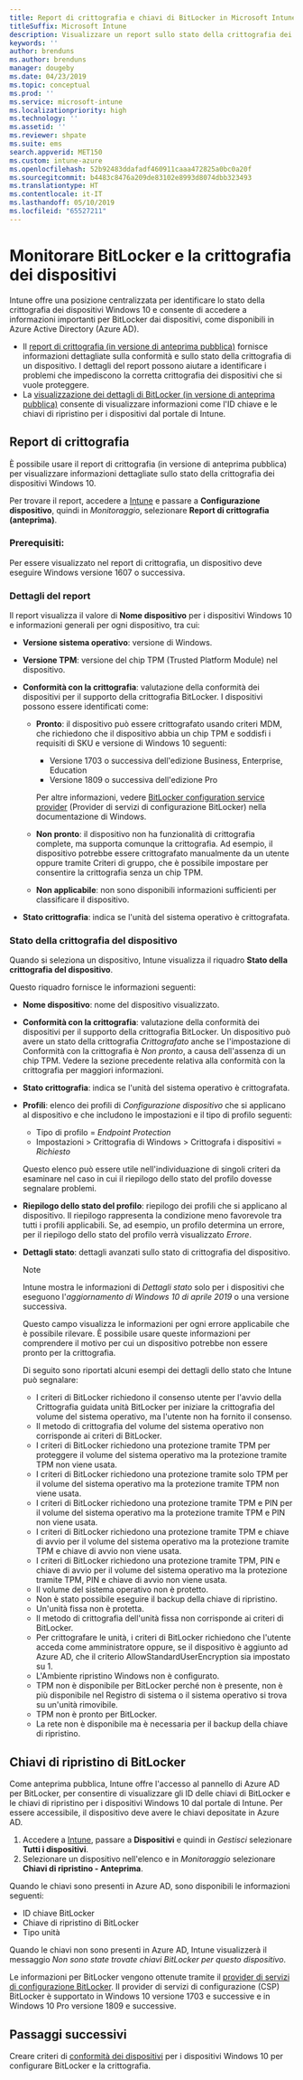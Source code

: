 ```yaml
---
title: Report di crittografia e chiavi di BitLocker in Microsoft Intune
titleSuffix: Microsoft Intune
description: Visualizzare un report sullo stato della crittografia dei dispositivi e accedere alle chiavi di ripristino di BitLocker all'interno del portale di Microsoft Intune.
keywords: ''
author: brenduns
ms.author: brenduns
manager: dougeby
ms.date: 04/23/2019
ms.topic: conceptual
ms.prod: ''
ms.service: microsoft-intune
ms.localizationpriority: high
ms.technology: ''
ms.assetid: ''
ms.reviewer: shpate
ms.suite: ems
search.appverid: MET150
ms.custom: intune-azure
ms.openlocfilehash: 52b92483ddafadf460911caaa472825a0bc0a20f
ms.sourcegitcommit: b4483c8476a209de83102e8993d8074dbb323493
ms.translationtype: HT
ms.contentlocale: it-IT
ms.lasthandoff: 05/10/2019
ms.locfileid: "65527211"
---
```

# <a name="monitor-bitlocker-and-device-encryption"></a>Monitorare BitLocker e la crittografia dei dispositivi  
Intune offre una posizione centralizzata per identificare lo stato della crittografia dei dispositivi Windows 10 e consente di accedere a informazioni importanti per BitLocker dai dispositivi, come disponibili in Azure Active Directory (Azure AD).  

- Il [report di crittografia (in versione di anteprima pubblica)](#encryption-report) fornisce informazioni dettagliate sulla conformità e sullo stato della crittografia di un dispositivo. I dettagli del report possono aiutare a identificare i problemi che impediscono la corretta crittografia dei dispositivi che si vuole proteggere.  
- La [visualizzazione dei dettagli di BitLocker (in versione di anteprima pubblica)](#bitlocker-recovery-keys) consente di visualizzare informazioni come l'ID chiave e le chiavi di ripristino per i dispositivi dal portale di Intune.  

## <a name="encryption-report"></a>Report di crittografia
È possibile usare il report di crittografia (in versione di anteprima pubblica) per visualizzare informazioni dettagliate sullo stato della crittografia dei dispositivi Windows 10.  

Per trovare il report, accedere a [Intune](https://aka.ms/intuneportal) e passare a **Configurazione dispositivo**, quindi in *Monitoraggio*, selezionare **Report di crittografia (anteprima)**.  

### <a name="prerequisites"></a>Prerequisiti:
Per essere visualizzato nel report di crittografia, un dispositivo deve eseguire Windows versione 1607 o successiva.  

### <a name="report-details"></a>Dettagli del report
Il report visualizza il valore di **Nome dispositivo** per i dispositivi Windows 10 e informazioni generali per ogni dispositivo, tra cui:  
- **Versione sistema operativo**: versione di Windows.  
- **Versione TPM**: versione del chip TPM (Trusted Platform Module) nel dispositivo.  
- **Conformità con la crittografia**: valutazione della conformità dei dispositivi per il supporto della crittografia BitLocker. I dispositivi possono essere identificati come:
  - **Pronto**: il dispositivo può essere crittografato usando criteri MDM, che richiedono che il dispositivo abbia un chip TPM e soddisfi i requisiti di SKU e versione di Windows 10 seguenti:
    - Versione 1703 o successiva dell'edizione Business, Enterprise, Education
    - Versione 1809 o successiva dell'edizione Pro  
  
    Per altre informazioni, vedere [BitLocker configuration service provider](https://docs.microsoft.com/windows/client-management/mdm/bitlocker-csp) (Provider di servizi di configurazione BitLocker) nella documentazione di Windows.  

  - **Non pronto**: il dispositivo non ha funzionalità di crittografia complete, ma supporta comunque la crittografia. Ad esempio, il dispositivo potrebbe essere crittografato manualmente da un utente oppure tramite Criteri di gruppo, che è possibile impostare per consentire la crittografia senza un chip TPM.
  - **Non applicabile**: non sono disponibili informazioni sufficienti per classificare il dispositivo.  

- **Stato crittografia**: indica se l'unità del sistema operativo è crittografata.  


### <a name="device-encryption-status"></a>Stato della crittografia del dispositivo
Quando si seleziona un dispositivo, Intune visualizza il riquadro **Stato della crittografia del dispositivo**.

Questo riquadro fornisce le informazioni seguenti:  
- **Nome dispositivo**: nome del dispositivo visualizzato.  
- **Conformità con la crittografia**: valutazione della conformità dei dispositivi per il supporto della crittografia BitLocker. Un dispositivo può avere un stato della crittografia *Crittografato* anche se l'impostazione di Conformità con la crittografia è *Non pronto*, a causa dell'assenza di un chip TPM. Vedere la sezione precedente relativa alla conformità con la crittografia per maggiori informazioni.
- **Stato crittografia**: indica se l'unità del sistema operativo è crittografata.  
- **Profili**: elenco dei profili di *Configurazione dispositivo* che si applicano al dispositivo e che includono le impostazioni e il tipo di profilo seguenti:  
  - Tipo di profilo = *Endpoint Protection*  
  - Impostazioni > Crittografia di Windows > Crittografa i dispositivi = *Richiesto*  

  Questo elenco può essere utile nell'individuazione di singoli criteri da esaminare nel caso in cui il riepilogo dello stato del profilo dovesse segnalare problemi.  

- **Riepilogo dello stato del profilo**: riepilogo dei profili che si applicano al dispositivo. Il riepilogo rappresenta la condizione meno favorevole tra tutti i profili applicabili. Se, ad esempio, un profilo determina un errore, per il riepilogo dello stato del profilo verrà visualizzato *Errore*.  
- **Dettagli stato**: dettagli avanzati sullo stato di crittografia del dispositivo. 
  > [!NOTE]  
  > Intune mostra le informazioni di *Dettagli stato* solo per i dispositivi che eseguono l'*aggiornamento di Windows 10 di aprile 2019* o una versione successiva.
  
  Questo campo visualizza le informazioni per ogni errore applicabile che è possibile rilevare. È possibile usare queste informazioni per comprendere il motivo per cui un dispositivo potrebbe non essere pronto per la crittografia.  

  Di seguito sono riportati alcuni esempi dei dettagli dello stato che Intune può segnalare:  

   - I criteri di BitLocker richiedono il consenso utente per l'avvio della Crittografia guidata unità BitLocker per iniziare la crittografia del volume del sistema operativo, ma l'utente non ha fornito il consenso.  
   - Il metodo di crittografia del volume del sistema operativo non corrisponde ai criteri di BitLocker.  
   - I criteri di BitLocker richiedono una protezione tramite TPM per proteggere il volume del sistema operativo ma la protezione tramite TPM non viene usata.  
   - I criteri di BitLocker richiedono una protezione tramite solo TPM per il volume del sistema operativo ma la protezione tramite TPM non viene usata.  
   - I criteri di BitLocker richiedono una protezione tramite TPM e PIN per il volume del sistema operativo ma la protezione tramite TPM e PIN non viene usata.  
   - I criteri di BitLocker richiedono una protezione tramite TPM e chiave di avvio per il volume del sistema operativo ma la protezione tramite TPM e chiave di avvio non viene usata.  
   - I criteri di BitLocker richiedono una protezione tramite TPM, PIN e chiave di avvio per il volume del sistema operativo ma la protezione tramite TPM, PIN e chiave di avvio non viene usata.  
   - Il volume del sistema operativo non è protetto.  
   - Non è stato possibile eseguire il backup della chiave di ripristino.  
   - Un'unità fissa non è protetta.  
   - Il metodo di crittografia dell'unità fissa non corrisponde ai criteri di BitLocker.  
   - Per crittografare le unità, i criteri di BitLocker richiedono che l'utente acceda come amministratore oppure, se il dispositivo è aggiunto ad Azure AD, che il criterio AllowStandardUserEncryption sia impostato su 1.  
   - L'Ambiente ripristino Windows non è configurato.  
   - TPM non è disponibile per BitLocker perché non è presente, non è più disponibile nel Registro di sistema o il sistema operativo si trova su un'unità rimovibile.  
   - TPM non è pronto per BitLocker.  
   - La rete non è disponibile ma è necessaria per il backup della chiave di ripristino.  

## <a name="bitlocker-recovery-keys"></a>Chiavi di ripristino di BitLocker
Come anteprima pubblica, Intune offre l'accesso al pannello di Azure AD per BitLocker, per consentire di visualizzare gli ID delle chiavi di BitLocker e le chiavi di ripristino per i dispositivi Windows 10 dal portale di Intune.  Per essere accessibile, il dispositivo deve avere le chiavi depositate in Azure AD. 
1. Accedere a [Intune](https://aka.ms/intuneportal), passare a **Dispositivi** e quindi in *Gestisci* selezionare **Tutti i dispositivi**.
2. Selezionare un dispositivo nell'elenco e in *Monitoraggio* selezionare **Chiavi di ripristino - Anteprima**.  
  
Quando le chiavi sono presenti in Azure AD, sono disponibili le informazioni seguenti:
- ID chiave BitLocker
- Chiave di ripristino di BitLocker
- Tipo unità  

Quando le chiavi non sono presenti in Azure AD, Intune visualizzerà il messaggio *Non sono state trovate chiavi BitLocker per questo dispositivo*.  

Le informazioni per BitLocker vengono ottenute tramite il [provider di servizi di configurazione BitLocker](https://docs.microsoft.com/windows/client-management/mdm/bitlocker-csp). Il provider di servizi di configurazione (CSP) BitLocker è supportato in Windows 10 versione 1703 e successive e in Windows 10 Pro versione 1809 e successive. 

## <a name="next-steps"></a>Passaggi successivi
Creare criteri di [conformità dei dispositivi](compliance-policy-create-windows.md) per i dispositivi Windows 10 per configurare BitLocker e la crittografia.
